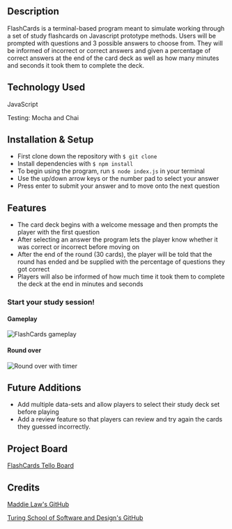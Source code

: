 ## Description
FlashCards is a terminal-based program meant to simulate working through a set of study flashcards on Javascript prototype methods. Users will be prompted with questions and 3 possible answers to choose from. They will be informed of incorrect or correct answers and given a percentage of correct answers at the end of the card deck as well as how many minutes and seconds it took them to complete the deck.

## Technology Used
JavaScript

Testing: Mocha and Chai

## Installation & Setup
- First clone down the repository with `$ git clone`
- Install dependencies with `$ npm install`
- To begin using the program, run `$ node index.js` in your terminal
- Use the up/down arrow keys or the number pad to select your answer
- Press enter to submit your answer and to move onto the next question

## Features
- The card deck begins with a welcome message and then prompts the player with the first question
- After selecting an answer the program lets the player know whether it was correct or incorrect before moving on
- After the end of the round (30 cards), the player will be told that the round has ended and be supplied with the percentage of questions they got correct
- Players will also be informed of how much time it took them to complete the deck at the end in minutes and seconds

### Start your study session!

#### Gameplay
![FlashCards gameplay](https://media0.giphy.com/media/B4t7gKH6oii9Q3iXHT/giphy.gif?cid=790b7611b98f608589802e01d575a0fe32699a839cf1bdc5&rid=giphy.gif&ct=g)

#### Round over
![Round over with timer](https://user-images.githubusercontent.com/92049763/152439015-f6bac900-c34d-46ff-b79e-75ac4c5235de.png)

## Future Additions
- Add multiple data-sets and allow players to select their study deck set before playing
- Add a review feature so that players can review and try again the cards they guessed incorrectly.

## Project Board
[FlashCards Tello Board](https://trello.com/b/MhnYQdpH/flashcards-project-board)

## Credits
[Maddie Law's GitHub](https://github.com/maddielaw)

[Turing School of Software and Design's GitHub](https://github.com/turingschool-examples)
